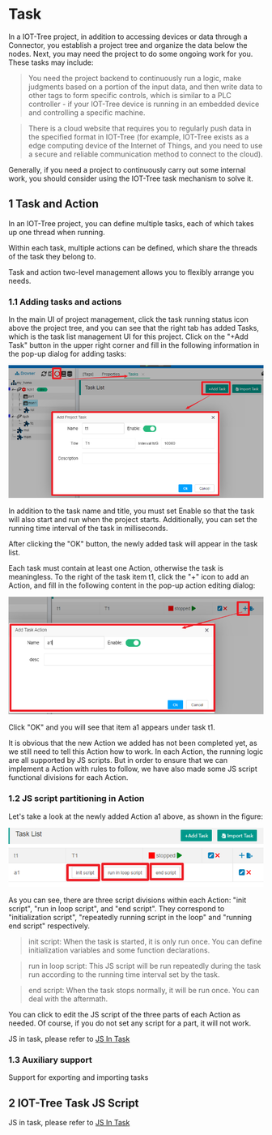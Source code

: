 Task
==



In a IOT-Tree project, in addition to accessing devices or data through a Connector, you establish a project tree and
organize the data below the nodes. Next, you may need the project to do some ongoing work for you. These tasks may
include:

> You need the project backend to continuously run a logic, make judgments based on a portion of the input data, and
> then write data to other tags to form specific controls, which is similar to a PLC controller - if your IOT-Tree device
> is running in an embedded device and controlling a specific machine.

> There is a cloud website that requires you to regularly push data in the specified format in IOT-Tree (for example,
> IOT-Tree exists as a edge computing device of the Internet of Things, and you need to use a secure and reliable
> communication method to connect to the cloud).

Generally, if you need a project to continuously carry out some internal work, you should consider using the IOT-Tree
task mechanism to solve it.

## 1 Task and Action

In an IOT-Tree project, you can define multiple tasks, each of which takes up one thread when running.

Within each task, multiple actions can be defined, which share the threads of the task they belong to.

Task and action two-level management allows you to flexibly arrange you needs.

### 1.1 Adding tasks and actions

In the main UI of project management, click the task running status icon above the project tree, and you can see that
the right tab has added Tasks, which is the task list management UI for this project. Click on the "+Add Task" button in
the upper right corner and fill in the following information in the pop-up dialog for adding tasks:


<img src="../img/main/m021.png" />


In addition to the task name and title, you must set Enable so that the task will also start and run when the project
starts. Additionally, you can set the running time interval of the task in milliseconds.

After clicking the "OK" button, the newly added task will appear in the task list.

Each task must contain at least one Action, otherwise the task is meaningless. To the right of the task item t1, click
the "+" icon to add an Action, and fill in the following content in the pop-up action editing dialog:

<img src="../img/main/m022.png" />


Click "OK" and you will see that item a1 appears under task t1.

It is obvious that the new Action we added has not been completed yet, as we still need to tell this Action how to work.
In each Action, the running logic are all supported by JS scripts. But in order to ensure that we can implement a Action
with rules to follow, we have also made some JS script functional divisions for each Action.

### 1.2 JS script partitioning in Action

Let's take a look at the newly added Action a1 above, as shown in the figure:

<img src="../img/main/m023.png" />



As you can see, there are three script divisions within each Action: "init script", "run in loop script", and "end
script". They correspond to "initialization script", "repeatedly running script in the loop" and "running end script"
respectively.

> init script: When the task is started, it is only run once. You can define initialization variables and some function
> declarations.

> run in loop script: This JS script will be run repeatedly during the task run according to the running time interval
> set by the task.

> end script: When the task stops normally, it will be run once. You can deal with the aftermath.

You can click to edit the JS script of the three parts of each Action as needed. Of course, if you do not set any script
for a part, it will not work.

JS in task, please refer to [JS In Task][js_in_task]

### 1.3 Auxiliary support

Support for exporting and importing tasks

## 2 IOT-Tree Task JS Script

JS in task, please refer to [JS In Task][js_in_task]


[js_in_task]:../js/js_in_task.md
